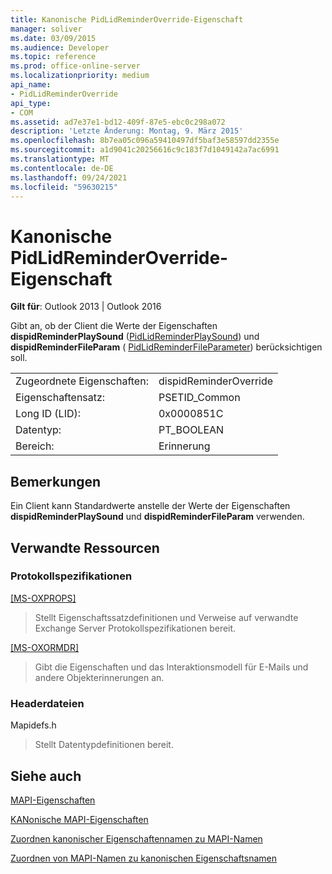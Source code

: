 ```yaml
---
title: Kanonische PidLidReminderOverride-Eigenschaft
manager: soliver
ms.date: 03/09/2015
ms.audience: Developer
ms.topic: reference
ms.prod: office-online-server
ms.localizationpriority: medium
api_name:
- PidLidReminderOverride
api_type:
- COM
ms.assetid: ad7e37e1-bd12-409f-87e5-ebc0c298a072
description: 'Letzte Änderung: Montag, 9. März 2015'
ms.openlocfilehash: 8b7ea05c096a59410497df5baf3e58597dd2355e
ms.sourcegitcommit: a1d9041c20256616c9c183f7d1049142a7ac6991
ms.translationtype: MT
ms.contentlocale: de-DE
ms.lasthandoff: 09/24/2021
ms.locfileid: "59630215"
---
```

# <a name="pidlidreminderoverride-canonical-property"></a>Kanonische PidLidReminderOverride-Eigenschaft

  
  
**Gilt für**: Outlook 2013 | Outlook 2016 
  
Gibt an, ob der Client die Werte der Eigenschaften **dispidReminderPlaySound** ([PidLidReminderPlaySound](pidlidreminderplaysound-canonical-property.md)) und **dispidReminderFileParam** ( [ PidLidReminderFileParameter](pidlidreminderfileparameter-canonical-property.md)) berücksichtigen soll.
  
|||
|:-----|:-----|
|Zugeordnete Eigenschaften:  <br/> |dispidReminderOverride  <br/> |
|Eigenschaftensatz:  <br/> |PSETID_Common  <br/> |
|Long ID (LID):  <br/> |0x0000851C  <br/> |
|Datentyp:  <br/> |PT_BOOLEAN  <br/> |
|Bereich:  <br/> |Erinnerung  <br/> |
   
## <a name="remarks"></a>Bemerkungen

Ein Client kann Standardwerte anstelle der Werte der Eigenschaften **dispidReminderPlaySound** und **dispidReminderFileParam** verwenden. 
  
## <a name="related-resources"></a>Verwandte Ressourcen

### <a name="protocol-specifications"></a>Protokollspezifikationen

[[MS-OXPROPS]](https://msdn.microsoft.com/library/f6ab1613-aefe-447d-a49c-18217230b148%28Office.15%29.aspx)
  
> Stellt Eigenschaftssatzdefinitionen und Verweise auf verwandte Exchange Server Protokollspezifikationen bereit.
    
[[MS-OXORMDR]](https://msdn.microsoft.com/library/5454ebcc-e5d1-4da8-a598-d393b101caab%28Office.15%29.aspx)
  
> Gibt die Eigenschaften und das Interaktionsmodell für E-Mails und andere Objekterinnerungen an.
    
### <a name="header-files"></a>Headerdateien

Mapidefs.h
  
> Stellt Datentypdefinitionen bereit.
    
## <a name="see-also"></a>Siehe auch



[MAPI-Eigenschaften](mapi-properties.md)
  
[KANonische MAPI-Eigenschaften](mapi-canonical-properties.md)
  
[Zuordnen kanonischer Eigenschaftennamen zu MAPI-Namen](mapping-canonical-property-names-to-mapi-names.md)
  
[Zuordnen von MAPI-Namen zu kanonischen Eigenschaftsnamen](mapping-mapi-names-to-canonical-property-names.md)

